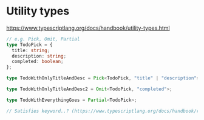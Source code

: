 # Utility types

https://www.typescriptlang.org/docs/handbook/utility-types.html

```ts
// e.g. Pick, Omit, Partial
type TodoPick = {
  title: string;
  description: string;
  completed: boolean;
};

type TodoWithOnlyTitleAndDesc = Pick<TodoPick, "title" | "description">;

type TodoWithOnlyTitleAndDesc2 = Omit<TodoPick, "completed">;

type TodoWithEverythingGoes = Partial<TodoPick>;

// Satisfies keyword..? (https://www.typescriptlang.org/docs/handbook/release-notes/typescript-4-9.html)..
```
